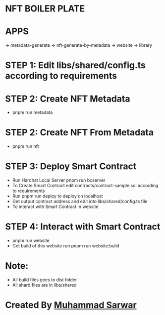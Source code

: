 # NFT BOILER PLATE

# APPS

-> metadata-generate
-> nft-generate-by-metadata
-> website
-> library

# STEP 1: Edit libs/shared/config.ts according to requirements

# STEP 2: Create NFT Metadata

- pnpm run metadata

# STEP 2: Create NFT From Metadata

- pnpm run nft

# STEP 3: Deploy Smart Contract

- Run Hardhat Local Server pnpm run bcserver
- To Create Smart Contract edit contracts/contract-sample.sol according to requirements
- Run pnpm run deploy to deploy on localhost
- Get output contract address and edit into libs/shared/config.ts file
- To interact with Smart Contract in website

# STEP 4: Interact with Smart Contract

- pnpm run website
- Get build of this website run pnpm run website:build

# Note:

- All build files goes to dist folder
- All shard files are in libs/shared

# Created By [Muhammad Sarwar](github.com/maksof-sarwar)
